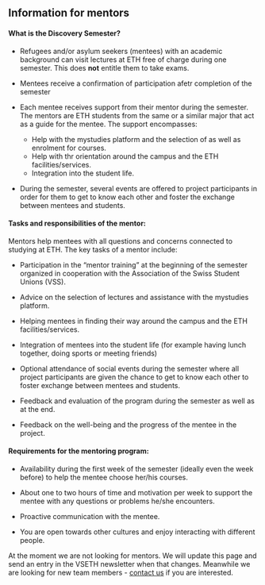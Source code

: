 ## Information for mentors

#### What is the Discovery Semester?

- Refugees and/or asylum seekers (mentees) with an academic background can visit lectures at ETH free of charge during one semester. This does **not** entitle them to take exams.

- Mentees receive a confirmation of participation afetr completion of the semester

- Each mentee receives support from their mentor during the semester. The mentors are ETH students from the same or a similar major that act as a guide for the mentee. The support encompasses:

  - Help with the mystudies platform and the selection of as well as enrolment for courses.
  - Help with thr orientation around the campus and the ETH facilities/services.
  - Integration into the student life.

- During the semester, several events are offered to project participants in order for them to get to know each other and foster the exchange between mentees and students.

#### Tasks and responsibilities of the mentor:

Mentors help mentees with all questions and concerns connected to studying at ETH. The key tasks of a mentor include:

- Participation in the “mentor training” at the beginning of the semester organized in cooperation with the Association of the Swiss Student Unions (VSS).

- Advice on the selection of lectures and assistance with the mystudies platform.

- Helping mentees in finding their way around the campus and the ETH facilities/services.

- Integration of mentees into the student life (for example having lunch together, doing sports or meeting friends)

- Optional attendance of social events during the semester where all project participants are given the chance to get to know each other to foster exchange between mentees and students.

- Feedback and evaluation of the program during the semester as well as at the end.

- Feedback on the well-being and the progress of the mentee in the project.


#### Requirements for the mentoring program:

- Availability during the first week of the semester (ideally even the week before) to help the mentee choose her/his courses.

- About one to two hours of time and motivation per week to support the mentee with any questions or problems he/she encounters.

- Proactive communication with the mentee.

- You are open towards other cultures and enjoy interacting with different people.


At the moment we are not looking for mentors. We will update this page and send an entry in the VSETH newsletter when that changes. Meanwhile we are looking for new team members - [contact us](mailto:contact@discovery-semester.ch) if you are interested.
